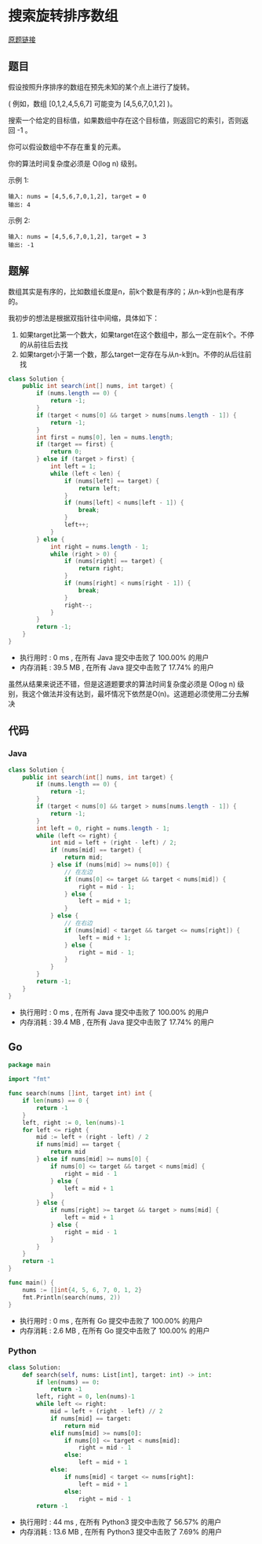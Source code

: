 # 搜索旋转排序数组

[原题链接](https://leetcode-cn.com/problems/search-in-rotated-sorted-array/)

## 题目

假设按照升序排序的数组在预先未知的某个点上进行了旋转。

( 例如，数组 [0,1,2,4,5,6,7] 可能变为 [4,5,6,7,0,1,2] )。

搜索一个给定的目标值，如果数组中存在这个目标值，则返回它的索引，否则返回 -1 。

你可以假设数组中不存在重复的元素。

你的算法时间复杂度必须是 O(log n) 级别。

示例 1:
```text
输入: nums = [4,5,6,7,0,1,2], target = 0
输出: 4
```

示例 2:
```text
输入: nums = [4,5,6,7,0,1,2], target = 3
输出: -1
```

## 题解

数组其实是有序的，比如数组长度是n，前k个数是有序的；从n-k到n也是有序的。

我初步的想法是根据双指针往中间缩，具体如下：
1. 如果target比第一个数大，如果target在这个数组中，那么一定在前k个。不停的从前往后去找
2. 如果target小于第一个数，那么target一定存在与从n-k到n。不停的从后往前找


```java
class Solution {
    public int search(int[] nums, int target) {
        if (nums.length == 0) {
            return -1;
        }
        if (target < nums[0] && target > nums[nums.length - 1]) {
            return -1;
        }
        int first = nums[0], len = nums.length;
        if (target == first) {
            return 0;
        } else if (target > first) {
            int left = 1;
            while (left < len) {
                if (nums[left] == target) {
                    return left;
                }
                if (nums[left] < nums[left - 1]) {
                    break;
                }
                left++;
            }
        } else {
            int right = nums.length - 1;
            while (right > 0) {
                if (nums[right] == target) {
                    return right;
                }
                if (nums[right] < nums[right - 1]) {
                    break;
                }
                right--;
            }
        }
        return -1;
    }
}
```

- 执行用时 : 0 ms , 在所有 Java 提交中击败了 100.00% 的用户 
- 内存消耗 : 39.5 MB , 在所有 Java 提交中击败了 17.74% 的用户

虽然从结果来说还不错，但是这道题要求的算法时间复杂度必须是 O(log n) 级别，我这个做法并没有达到，最坏情况下依然是O(n)。这道题必须使用二分去解决


## 代码

### Java

```java
class Solution {
    public int search(int[] nums, int target) {
        if (nums.length == 0) {
            return -1;
        }
        if (target < nums[0] && target > nums[nums.length - 1]) {
            return -1;
        }
        int left = 0, right = nums.length - 1;
        while (left <= right) {
            int mid = left + (right - left) / 2;
            if (nums[mid] == target) {
                return mid;
            } else if (nums[mid] >= nums[0]) {
                // 在左边
                if (nums[0] <= target && target < nums[mid]) {
                    right = mid - 1;
                } else {
                    left = mid + 1;
                }
            } else {
                // 在右边
                if (nums[mid] < target && target <= nums[right]) {
                    left = mid + 1;
                } else {
                    right = mid - 1;
                }
            }
        }
        return -1;
    }
}
```

- 执行用时 : 0 ms , 在所有 Java 提交中击败了 100.00% 的用户 
- 内存消耗 : 39.4 MB , 在所有 Java 提交中击败了 17.74% 的用户


## Go

```go
package main

import "fmt"

func search(nums []int, target int) int {
	if len(nums) == 0 {
		return -1
	}
	left, right := 0, len(nums)-1
	for left <= right {
		mid := left + (right - left) / 2
		if nums[mid] == target {
			return mid
		} else if nums[mid] >= nums[0] {
			if nums[0] <= target && target < nums[mid] {
				right = mid - 1
			} else {
				left = mid + 1
			}
		} else {
			if nums[right] >= target && target > nums[mid] {
				left = mid + 1
			} else {
				right = mid - 1
			}
		}
	}
	return -1
}

func main() {
	nums := []int{4, 5, 6, 7, 0, 1, 2}
	fmt.Println(search(nums, 2))
}
```

- 执行用时 : 0 ms , 在所有 Go 提交中击败了 100.00% 的用户 
- 内存消耗 : 2.6 MB , 在所有 Go 提交中击败了 100.00% 的用户

### Python

```python
class Solution:
    def search(self, nums: List[int], target: int) -> int:
        if len(nums) == 0:
            return -1
        left, right = 0, len(nums)-1
        while left <= right:
            mid = left + (right - left) // 2
            if nums[mid] == target:
                return mid
            elif nums[mid] >= nums[0]:
                if nums[0] <= target < nums[mid]:
                    right = mid - 1
                else:
                    left = mid + 1
            else:
                if nums[mid] < target <= nums[right]:
                    left = mid + 1
                else:
                    right = mid - 1
        return -1
```

- 执行用时 : 44 ms , 在所有 Python3 提交中击败了 56.57% 的用户 
- 内存消耗 : 13.6 MB , 在所有 Python3 提交中击败了 7.69% 的用户



